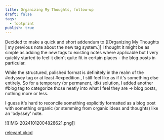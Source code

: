 ```yaml
---
title: Organizing My Thoughts, follow-up
draft: false
tags:
  - footprint
publish: true
---
```



Decided to make a quick and short addendum to [[Organizing My Thoughts | my previous note about the new tag system.]] I thought it might be as simple as adding the new tags to existing notes where applicable but I very quickly started to feel it didn't quite fit in certain places - the blog posts in particular.

While the structured, polished format is definitely in the realm of the #odyssey tag or at least #expedition , I still feel like as if it's something else entirely. So for a temporary (or permanent, idk) solution, I added another #blog tag to categorize those neatly into what I feel they are -> blog posts, nothing more or less.

I guess it's hard to reconcile something explicitly formatted as a blog post with something organic (or stemming from organic ideas and thoughts) like an 'odyssey' note. 

![[IMG-20241012004828621.png]]

[relevant xkcd](https://xkcd.com/1077/)
